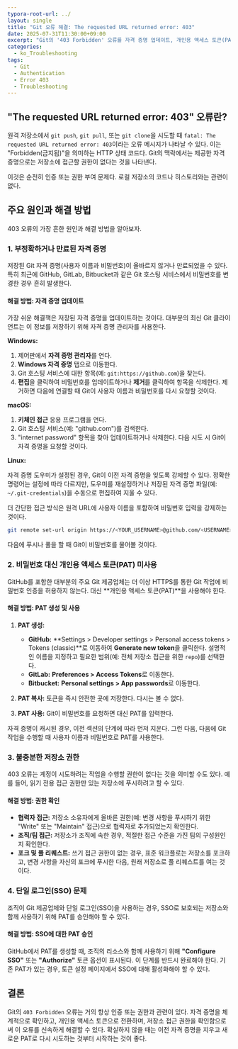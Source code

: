 ```yaml
---
typora-root-url: ../
layout: single
title: "Git 오류 해결: The requested URL returned error: 403"
date: 2025-07-31T11:30:00+09:00
excerpt: "Git의 '403 Forbidden' 오류를 자격 증명 업데이트, 개인용 액세스 토큰(PAT) 사용, 또는 저장소 권한 확인을 통해 해결하세요. 이 흔한 인증 문제를 해결하는 단계를 배웁니다."
categories:
  - ko_Troubleshooting
tags:
  - Git
  - Authentication
  - Error 403
  - Troubleshooting
---
```


## "The requested URL returned error: 403" 오류란?

원격 저장소에서 `git push`, `git pull`, 또는 `git clone`을 시도할 때 `fatal: The requested URL returned error: 403`이라는 오류 메시지가 나타날 수 있다. 이는 "Forbidden(금지됨)"을 의미하는 HTTP 상태 코드다. Git의 맥락에서는 제공한 자격 증명으로는 저장소에 접근할 권한이 없다는 것을 나타낸다.

이것은 순전히 인증 또는 권한 부여 문제다. 로컬 저장소의 코드나 히스토리와는 관련이 없다.

## 주요 원인과 해결 방법

403 오류의 가장 흔한 원인과 해결 방법을 알아보자.

### 1. 부정확하거나 만료된 자격 증명

저장된 Git 자격 증명(사용자 이름과 비밀번호)이 올바르지 않거나 만료되었을 수 있다. 특히 최근에 GitHub, GitLab, Bitbucket과 같은 Git 호스팅 서비스에서 비밀번호를 변경한 경우 흔히 발생한다.

#### 해결 방법: 자격 증명 업데이트

가장 쉬운 해결책은 저장된 자격 증명을 업데이트하는 것이다. 대부분의 최신 Git 클라이언트는 이 정보를 저장하기 위해 자격 증명 관리자를 사용한다.

**Windows:**

1.  제어판에서 **자격 증명 관리자**를 연다.
2.  **Windows 자격 증명** 탭으로 이동한다.
3.  Git 호스팅 서비스에 대한 항목(예: `git:https://github.com`)을 찾는다.
4.  **편집**을 클릭하여 비밀번호를 업데이트하거나 **제거**를 클릭하여 항목을 삭제한다. 제거하면 다음에 연결할 때 Git이 사용자 이름과 비밀번호를 다시 요청할 것이다.

**macOS:**

1.  **키체인 접근** 응용 프로그램을 연다.
2.  Git 호스팅 서비스(예: "github.com")를 검색한다.
3.  "internet password" 항목을 찾아 업데이트하거나 삭제한다. 다음 시도 시 Git이 자격 증명을 요청할 것이다.

**Linux:**

자격 증명 도우미가 설정된 경우, Git이 이전 자격 증명을 잊도록 강제할 수 있다. 정확한 명령어는 설정에 따라 다르지만, 도우미를 재설정하거나 저장된 자격 증명 파일(예: `~/.git-credentials`)을 수동으로 편집하여 지울 수 있다.

더 간단한 접근 방식은 원격 URL에 사용자 이름을 포함하여 비밀번호 입력을 강제하는 것이다.

```bash
git remote set-url origin https://<YOUR_USERNAME>@github.com/<USERNAME>/<REPO>.git
```

다음에 푸시나 풀을 할 때 Git이 비밀번호를 물어볼 것이다.

### 2. 비밀번호 대신 개인용 액세스 토큰(PAT) 미사용

GitHub를 포함한 대부분의 주요 Git 제공업체는 더 이상 HTTPS를 통한 Git 작업에 비밀번호 인증을 허용하지 않는다. 대신 **개인용 액세스 토큰(PAT)**을 사용해야 한다.

#### 해결 방법: PAT 생성 및 사용

1.  **PAT 생성:**
    *   **GitHub:** **Settings > Developer settings > Personal access tokens > Tokens (classic)**로 이동하여 **Generate new token**을 클릭한다. 설명적인 이름을 지정하고 필요한 범위(예: 전체 저장소 접근을 위한 `repo`)를 선택한다.
    *   **GitLab:** **Preferences > Access Tokens**로 이동한다.
    *   **Bitbucket:** **Personal settings > App passwords**로 이동한다.

2.  **PAT 복사:** 토큰을 즉시 안전한 곳에 저장한다. 다시는 볼 수 없다.

3.  **PAT 사용:** Git이 비밀번호를 요청하면 대신 PAT를 입력한다.

자격 증명이 캐시된 경우, 이전 섹션의 단계에 따라 먼저 지운다. 그런 다음, 다음에 Git 작업을 수행할 때 사용자 이름과 비밀번호로 PAT를 사용한다.

### 3. 불충분한 저장소 권한

403 오류는 계정이 시도하려는 작업을 수행할 권한이 없다는 것을 의미할 수도 있다. 예를 들어, 읽기 전용 접근 권한만 있는 저장소에 푸시하려고 할 수 있다.

#### 해결 방법: 권한 확인

*   **협력자 접근:** 저장소 소유자에게 올바른 권한(예: 변경 사항을 푸시하기 위한 "Write" 또는 "Maintain" 접근)으로 협력자로 추가되었는지 확인한다.
*   **조직/팀 접근:** 저장소가 조직에 속한 경우, 적절한 접근 수준을 가진 팀의 구성원인지 확인한다.
*   **포크 및 풀 리퀘스트:** 쓰기 접근 권한이 없는 경우, 표준 워크플로는 저장소를 포크하고, 변경 사항을 자신의 포크에 푸시한 다음, 원래 저장소로 풀 리퀘스트를 여는 것이다.

### 4. 단일 로그인(SSO) 문제

조직이 Git 제공업체와 단일 로그인(SSO)을 사용하는 경우, SSO로 보호되는 저장소와 함께 사용하기 위해 PAT를 승인해야 할 수 있다.

#### 해결 방법: SSO에 대한 PAT 승인

GitHub에서 PAT를 생성할 때, 조직의 리소스와 함께 사용하기 위해 **"Configure SSO"** 또는 **"Authorize"** 토큰 옵션이 표시된다. 이 단계를 반드시 완료해야 한다. 기존 PAT가 있는 경우, 토큰 설정 페이지에서 SSO에 대해 활성화해야 할 수 있다.

## 결론

Git의 `403 Forbidden` 오류는 거의 항상 인증 또는 권한과 관련이 있다. 자격 증명을 체계적으로 확인하고, 개인용 액세스 토큰으로 전환하며, 저장소 접근 권한을 확인함으로써 이 오류를 신속하게 해결할 수 있다. 확실하지 않을 때는 이전 자격 증명을 지우고 새로운 PAT로 다시 시도하는 것부터 시작하는 것이 좋다.
